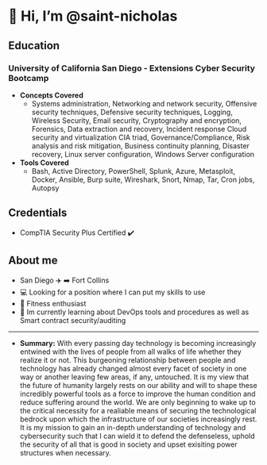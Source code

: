 # 👋 Hi, I’m @saint-nicholas
## Education
### University of California San Diego - Extensions Cyber Security Bootcamp
- **Concepts Covered**
   - Systems administration, Networking and network security, Offensive security techniques, Defensive security techniques, Logging, Wireless Security, Email security, Cryptography and encryption, Forensics, Data extraction and recovery, Incident response Cloud security and virtualization CIA triad, Governance/Compliance, Risk analysis and risk mitigation, Business continuity planning, Disaster 
recovery, Linux server configuration, Windows Server configuration
- **Tools Covered**
   - Bash, Active Directory, PowerShell, Splunk, Azure, Metasploit, Docker, Ansible, Burp suite, Wireshark, Snort, Nmap, Tar, Cron jobs, Autopsy 
## Credentials
- CompTIA Security Plus Certified :heavy_check_mark:
## About me
- San Diego :airplane: :arrow_right: Fort Collins
- :computer: Looking for a position where I can put my skills to use
- :mechanical_arm: Fitness enthusiast 
- :book: Im currently learning about DevOps tools and procedures as well as Smart contract security/auditing
---
- **Summary:** With every passing day technology is becoming increasingly entwined with the lives of people from all walks of life whether they realize it or not. This burgeoning relationship between people and technology has already changed almost every facet of society in one way or another leaving few areas, if any, untouched. It is my view that the future of humanity largely rests on our ability and will to shape these incredibly powerful tools as a force to improve the human condition and reduce suffering around the world. We are only beginning to wake up to the critical necessity for a realiable means of securing the technological bedrock upon which the infrastructure of our societies increasingly rest. It is my mission to gain an in-depth understanding of technology and cybersecurity such that I can wield it to defend the defenseless, uphold the security of all that is good in society and upset exisiting power structures when necessary.



<!---
saint-nicholas/saint-nicholas is a ✨ special ✨ repository because its `README.md` (this file) appears on your GitHub profile.
You can click the Preview link to take a look at your changes.
--->

